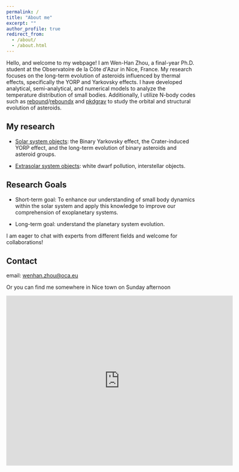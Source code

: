 ```yaml
---
permalink: /
title: "About me"
excerpt: ""
author_profile: true
redirect_from: 
  - /about/
  - /about.html
---
```


Hello, and welcome to my webpage! I am Wen-Han Zhou, a final-year Ph.D. student at the Observatoire de la Côte d'Azur in Nice, France. My research focuses on the long-term evolution of asteroids influenced by thermal effects, specifically the YORP and Yarkovsky effects. I have developed analytical, semi-analytical, and numerical models to analyze the temperature distribution of small bodies. Additionally, I utilize N-body codes such as [rebound](https://rebound.readthedocs.io/en/latest/)/[reboundx](https://reboundx.readthedocs.io/en/latest/) and [pkdgrav]() to study the orbital and structural evolution of asteroids. 


My research
-----
 * [Solar system objects](https://wh-zhou.github.io/solar_system): the Binary Yarkovsky effect, the Crater-induced YORP effect, and the long-term evolution of binary asteroids and asteroid groups.

 * [Extrasolar system objects](https://wh-zhou.github.io/extrasolar_system/): white dwarf pollution, interstellar objects.


Research Goals
------
* Short-term goal: To enhance our understanding of small body dynamics within the solar system and apply this knowledge to improve our comprehension of exoplanetary systems.

* Long-term goal: understand the planetary system evolution.


I am eager to chat with experts from different fields and welcome for collaborations!

Contact
-----
email: wenhan.zhou@oca.eu

Or you can find me somewhere in Nice town on Sunday afternoon

<iframe src="https://www.google.com/maps/place/C%C3%B4te+d'Azur+Observatory/@43.7241502,7.2991665,17z/data=!4m10!1m2!2m1!1sobservatoire+de+la+c%C3%B4te+d%E2%80%99azur!3m6!1s0x12cdc523680f1689:0xb17a3513873b2d71!8m2!3d43.7273925!4d7.2990726!15sCiFvYnNlcnZhdG9pcmUgZGUgbGEgY8O0dGUgZOKAmWF6dXJaISIfb2JzZXJ2YXRvaXJlIGRlIGxhIGPDtHRlIGQgYXp1cpIBEnJlc2VhcmNoX2luc3RpdHV0ZeABAA!16s%2Fg%2F11gjk1hvst?entry=ttu" width="600" height="450" style="border:0;" allowfullscreen="" loading="lazy"></iframe>
